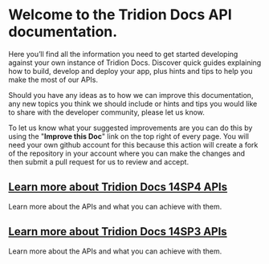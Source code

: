 # Welcome to the Tridion Docs API documentation.

Here you’ll find all the information you need to get started developing against your own instance of Tridion Docs. Discover quick guides explaining how to build, develop and deploy your app, plus hints and tips to help you make the most of our APIs.

Should you have any ideas as to how we can improve this documentation, any new topics you think we should include or hints and tips you would like to share with the developer community, please let us know.

To let us know what your suggested improvements are you can do this by using the "**Improve this Doc**" link on the top right of every page.  You will need your own github account for this because this action will create a fork of the repository in your account where you can make the changes and then submit a pull request for us to review and accept.



## [Learn more about Tridion Docs 14SP4 APIs](/apiconcepts/Tridion_Docs_14SP4/overview.html)
Learn more about the APIs and what you can achieve with them.
## [Learn more about Tridion Docs 14SP3 APIs](/apiconcepts/Tridion_Docs_14SP3/overview.html)
Learn more about the APIs and what you can achieve with them.
